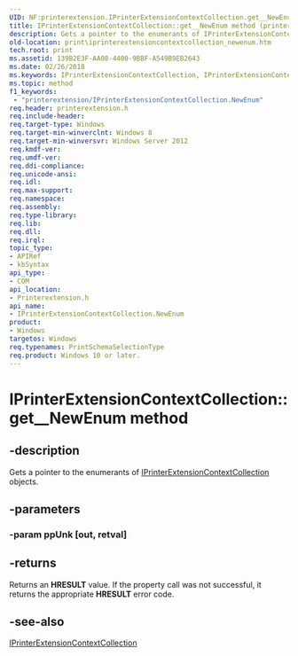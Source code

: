 ```yaml
---
UID: NF:printerextension.IPrinterExtensionContextCollection.get__NewEnum
title: IPrinterExtensionContextCollection::get__NewEnum method (printerextension.h)
description: Gets a pointer to the enumerants of IPrinterExtensionContextCollection objects.
old-location: print\iprinterextensioncontextcollection_newenum.htm
tech.root: print
ms.assetid: 139B2E3F-AA08-4400-9BBF-A549B9EB2643
ms.date: 02/26/2018
ms.keywords: IPrinterExtensionContextCollection, IPrinterExtensionContextCollection interface [Print Devices], NewEnum method, IPrinterExtensionContextCollection,get_NewEnum, NewEnum, IPrinterExtensionContextCollection::NewEnum, IPrinterExtensionContextCollection::get__NewEnum, NewEnum method [Print Devices], NewEnum method [Print Devices], IPrinterExtensionContextCollection interface, get__NewEnum,IPrinterExtensionContextCollection.get__NewEnum, print.iprinterextensioncontextcollection_newenum, printerextension/IPrinterExtensionContextCollection::NewEnum
ms.topic: method
f1_keywords:
 - "printerextension/IPrinterExtensionContextCollection.NewEnum"
req.header: printerextension.h
req.include-header:
req.target-type: Windows
req.target-min-winverclnt: Windows 8
req.target-min-winversvr: Windows Server 2012
req.kmdf-ver:
req.umdf-ver:
req.ddi-compliance:
req.unicode-ansi:
req.idl:
req.max-support:
req.namespace:
req.assembly:
req.type-library:
req.lib:
req.dll:
req.irql:
topic_type:
- APIRef
- kbSyntax
api_type:
- COM
api_location:
- Printerextension.h
api_name:
- IPrinterExtensionContextCollection.NewEnum
product:
- Windows
targetos: Windows
req.typenames: PrintSchemaSelectionType
req.product: Windows 10 or later.
---
```


# IPrinterExtensionContextCollection::get__NewEnum method


## -description


Gets a pointer to the enumerants of <a href="https://docs.microsoft.com/windows-hardware/drivers/ddi/printerextension/nn-printerextension-iprinterextensioncontextcollection">IPrinterExtensionContextCollection</a> objects.


## -parameters




### -param ppUnk [out, retval]


## -returns



Returns an <b>HRESULT</b> value. If the property call was not successful,  it returns the appropriate <b>HRESULT</b> error code.




## -see-also




<a href="https://docs.microsoft.com/windows-hardware/drivers/ddi/printerextension/nn-printerextension-iprinterextensioncontextcollection">IPrinterExtensionContextCollection</a>
 

 

